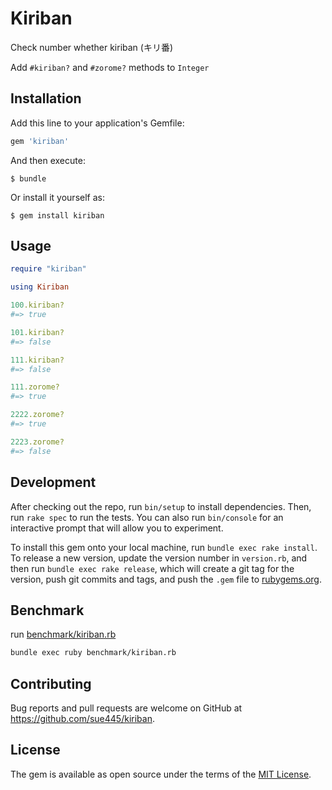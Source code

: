 # Kiriban
Check number whether kiriban (キリ番)

Add `#kiriban?` and `#zorome?` methods to `Integer`

## Installation

Add this line to your application's Gemfile:

```ruby
gem 'kiriban'
```

And then execute:

    $ bundle

Or install it yourself as:

    $ gem install kiriban

## Usage
```ruby
require "kiriban"

using Kiriban

100.kiriban?
#=> true

101.kiriban?
#=> false

111.kiriban?
#=> false

111.zorome?
#=> true

2222.zorome?
#=> true

2223.zorome?
#=> false
```

## Development

After checking out the repo, run `bin/setup` to install dependencies. Then, run `rake spec` to run the tests. You can also run `bin/console` for an interactive prompt that will allow you to experiment.

To install this gem onto your local machine, run `bundle exec rake install`. To release a new version, update the version number in `version.rb`, and then run `bundle exec rake release`, which will create a git tag for the version, push git commits and tags, and push the `.gem` file to [rubygems.org](https://rubygems.org).

## Benchmark
run [benchmark/kiriban.rb](benchmark/kiriban.rb)

```sh
bundle exec ruby benchmark/kiriban.rb
```

## Contributing

Bug reports and pull requests are welcome on GitHub at https://github.com/sue445/kiriban.


## License

The gem is available as open source under the terms of the [MIT License](http://opensource.org/licenses/MIT).

